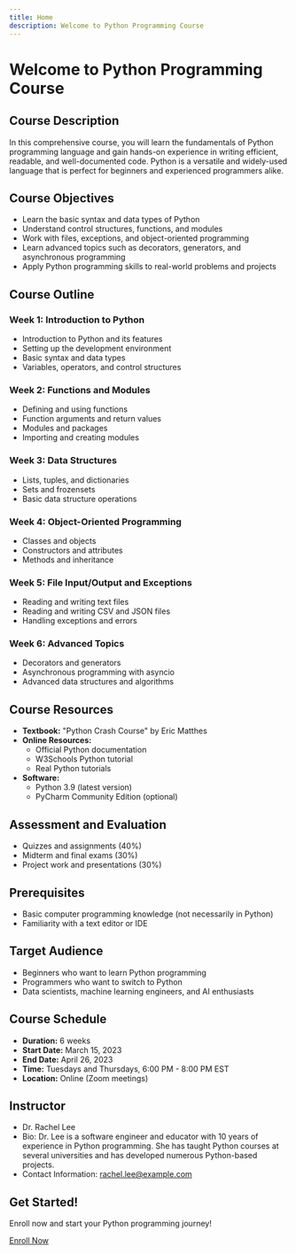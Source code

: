 ```yaml
---
title: Home
description: Welcome to Python Programming Course
---
```


**Welcome to Python Programming Course**
=====================================

**Course Description**
--------------------

In this comprehensive course, you will learn the fundamentals of Python programming language and gain hands-on experience in writing efficient, readable, and well-documented code. Python is a versatile and widely-used language that is perfect for beginners and experienced programmers alike.

**Course Objectives**
--------------------

* Learn the basic syntax and data types of Python
* Understand control structures, functions, and modules
* Work with files, exceptions, and object-oriented programming
* Learn advanced topics such as decorators, generators, and asynchronous programming
* Apply Python programming skills to real-world problems and projects

**Course Outline**
-----------------

### Week 1: Introduction to Python

* Introduction to Python and its features
* Setting up the development environment
* Basic syntax and data types
* Variables, operators, and control structures

### Week 2: Functions and Modules

* Defining and using functions
* Function arguments and return values
* Modules and packages
* Importing and creating modules

### Week 3: Data Structures

* Lists, tuples, and dictionaries
* Sets and frozensets
* Basic data structure operations

### Week 4: Object-Oriented Programming

* Classes and objects
* Constructors and attributes
* Methods and inheritance

### Week 5: File Input/Output and Exceptions

* Reading and writing text files
* Reading and writing CSV and JSON files
* Handling exceptions and errors

### Week 6: Advanced Topics

* Decorators and generators
* Asynchronous programming with asyncio
* Advanced data structures and algorithms

**Course Resources**
-------------------

* **Textbook:** "Python Crash Course" by Eric Matthes
* **Online Resources:**
	+ Official Python documentation
	+ W3Schools Python tutorial
	+ Real Python tutorials
* **Software:**
	+ Python 3.9 (latest version)
	+ PyCharm Community Edition (optional)

**Assessment and Evaluation**
---------------------------

* Quizzes and assignments (40%)
* Midterm and final exams (30%)
* Project work and presentations (30%)

**Prerequisites**
-----------------

* Basic computer programming knowledge (not necessarily in Python)
* Familiarity with a text editor or IDE

**Target Audience**
------------------

* Beginners who want to learn Python programming
* Programmers who want to switch to Python
* Data scientists, machine learning engineers, and AI enthusiasts

**Course Schedule**
------------------

* **Duration:** 6 weeks
* **Start Date:** March 15, 2023
* **End Date:** April 26, 2023
* **Time:** Tuesdays and Thursdays, 6:00 PM - 8:00 PM EST
* **Location:** Online (Zoom meetings)

**Instructor**
--------------

* Dr. Rachel Lee
* Bio: Dr. Lee is a software engineer and educator with 10 years of experience in Python programming. She has taught Python courses at several universities and has developed numerous Python-based projects.
* Contact Information: [rachel.lee@example.com](mailto:rachel.lee@example.com)

**Get Started!**
----------------

Enroll now and start your Python programming journey!

[Enroll Now](https://example.com/enroll)
